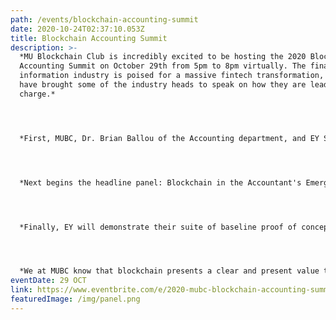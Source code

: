 ```yaml
---
path: /events/blockchain-accounting-summit
date: 2020-10-24T02:37:10.053Z
title: Blockchain Accounting Summit
description: >-
  *MU Blockchain Club is incredibly excited to be hosting the 2020 Blockchain
  Accounting Summit on October 29th from 5pm to 8pm virtually. The financial
  information industry is poised for a massive fintech transformation, and we
  have brought some of the industry heads to speak on how they are leading the
  charge.*




  *First, MUBC, Dr. Brian Ballou of the Accounting department, and EY Senior Assurance Manager Kyle Kauffman will give participants an introduction to the intersection of blockchain and accounting (~5pm-6pm). All context, technical jargon, and foundational concepts required to understand the space will be demystified.*




  *Next begins the headline panel: Blockchain in the Accountant's Emerging Technology Toolbox. This panel brings industry leaders to speak on when, where, and how they are considering blockchain solutions in their day to day lives. Participants include EY's Global Blockchain Lead Chen Zur and PwC Finance Operations and Strategy Director Noam Heller, with moderation by Michael Hiles, CEO of Cincinnati FinTech & Compliance Solutions firm 10XTS.*




  *Finally, EY will demonstrate their suite of baseline proof of concepts and tools at [ey.blockchain.com](http://ey.blockchain.com/). Participants of all skill levels will be given the chance to follow along and explore EY's forensic blockchain analyzer and OpsChain enterprise resource planner dashboard. As a leader in the construction of commercial distributed ledger technology, EY is paving the way for adoption of shared business ledgers with their open-source edi/ value added network solution, and this workshop is the place for anyone curious on its commercial implications to judge for themselves the impact of this technology.*




  *We at MUBC know that blockchain presents a clear and present value to our current business ecosystem. COVID-19 demonstrated how fragile our highly globalized economy can be in a frenzy. With the Blockchain Accounting Summit, we aim to demonstrate to our faculty the opportunity to be among the first universities moving to meet demand for blockchain-skilled forensic auditors and compliance managers. Join us on October 29th starting at 500pm ET at [https://mubc.io/events/​blockchain-accounting-summit](https://mubc.io/events/blockchain-accounting-summit)​to participate!*
eventDate: 29 OCT
link: https://www.eventbrite.com/e/2020-mubc-blockchain-accounting-summit-tickets-125370164537
featuredImage: /img/panel.png
---
```



















